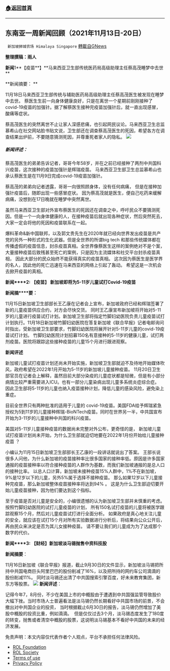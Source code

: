 ###  [:house:返回首頁](https://github.com/ourhimalayas/txt)
---


## 东南亚一周新闻回顾（2021年11月13日-20日）
` 新加坡狮城农场 Himalaya Singapore` [轉載自GNews](https://gnews.org/zh-hans/1685760/)

**整理撰稿：雨人**

**新闻**1**【疫苗**】**马来西亚卫生部传统医药局高级助理主任蔡高茂睡梦中去世 **

**新闻摘要： **

11月18日马来西亚卫生部传统与辅助医药局高级助理主任蔡高茂医生被发现在睡梦中去世。 蔡医生生前一向身体健康良好，只是在离世一个星期前刚刚接种了covid-19疫苗的加强针。据了解蔡医生接种完疫苗加强针后，就一直出现感冒，酸痛等症状。

蔡高茂医生的突然离世不止让家人深感悲痛，也引起网民议论。马来西亚卫生总监慕希山在社交网站脸书贴文说，卫生部还在调查蔡高茂医生的死因，希望各方在调查结果出炉前，不要随意猜测死因，并尊重死者家人的隐私。
![](https://assets.gnews.org/wp-content/uploads/2021/11/Screenshot-2021-11-22-234101.jpg)
##### 新闻评述：  

蔡高茂医生的弟弟告诉记者，哥哥今年58岁，并在之前已经接种了两剂中共国科兴疫苗，这次接种的疫苗加强针是辉瑞疫苗。 马来西亚卫生部卫生总监慕希山也承认蔡医生是在11月9日完成covid-19疫苗加强针。

蔡高茂的弟弟向记者透露，哥哥一向很照顾身体，没有任何病痛， 但是在接种加强针疫苗后，随即出现一些感冒症状。 因为蔡高茂就是医生，便自己吃药来缓解病痛，没想到在17日晚就在睡梦中突然离世。

虽然马来西亚卫生部对外宣布蔡医生的死因还在调查之中，呼吁民众不要猜测死因。但是一个一向身体健康的人，在接种疫苗后就出现各种症状，然后突然死去，大家一定会将他的死因和疫苗联系在一起。

爆料革命&新中国联邦，以及郭文贵先生在2020年就已经向世界发出疫苗是共产党的另外一种形式的生化武器。但是全世界的所谓big tech 和那些传统媒体都在传播虚假的疫苗信息，封杀疫苗真相。全世界像蔡医生这样的案例绝对不是个案， 大量接种疫苗后致残甚至死亡的案例，只是因为主流媒体和社交平台封杀疫苗真相， 因此大部分的民众始终不能获得真实的疫苗真相。 这次因为蔡医生是医学界的名人，因此他的死亡迅速在马来西亚的网络上引起了轰动。 希望这是一次机会去掀开疫苗的真相。

**新闻****2: 【疫苗】 新加坡即将为5-11岁儿童试打Covid-19疫苗**

**新闻摘****要：**

11月15日新加坡卫生部部长王乙康在记者会上宣布，新加坡政府已经和辉瑞签署了新的儿童疫苗供应合约，对方会尽快交货。 同时王乙康宣布新加坡将开始对5-11岁的儿童进行疫苗试打计划。新加坡卫生部将指定竹脚妇幼医院负责儿童疫苗试打计划执行。11月18日新加坡竹脚妇幼医院在答复新加坡《联合早报》记者电邮询问时指出，受新加坡卫生部要求，竹脚妇幼医院将展开针对5-11岁儿童的covid-19疫苗试打计划。 竹脚妇幼医院计划招募150名有意接种的5-11岁的健康儿童，试打两剂疫苗。医院将跟踪这些接种疫苗的儿童15个月进行跟进观察。

**新闻评述**

新加坡儿童试打疫苗计划还尚未开始实施，新加坡卫生部就迫不及待地开始媒体吹风，政府希望在2022年1月开始为5-11岁的新加坡儿童接种疫苗。 11月20日卫生部官员在记者会上解释，虽然目前大部分染疫的儿童症状都是轻微，但是有小部分病情比较严重需要进入ICU。也有一部分儿童染病出现儿童多系统炎症综合症。 因此卫生部将5-11岁的儿童也纳入疫苗接种计划，降低儿童的感染风险，避免染上重症。

目前全世界只有两种批准的适用于儿童的 covid-19疫苗。美国FDA给予辉瑞紧急授权为5到11岁的儿童接种辉瑞-BioNTech疫苗。同时在世界另一半，中共国宣布开始为3-11岁的儿童接种中共国的科兴疫苗。

美国对5-11岁儿童接种疫苗的数据尚未完整对外公布，更奇怪的是， 新加坡儿童试打疫苗计划尚未开始，为什么卫生部就迫切地要在2022年1月份开始给儿童接种疫苗 ？

小编认为11月15日新加坡卫生部部长王乙康的一段讲话就说出了答案。 王部长说很多人问他，为什么新加坡的疫苗接种率比很多国家的接种率低。原因是许多国家通报的疫苗接种率以符合接种疫苗的人群作为基数，而我们新加坡通报的是总人口的接种比率。 以总人口计算，新加坡未接种疫苗15%人群中，1%不在新加坡，9%是12岁以下的儿童，另外5%属于选择不接种疫苗。 那么如果12岁以下儿童接种完疫苗，那么新加坡整体疫苗接种率将达到94% 。 这是为什么卫生部迫切要开始儿童疫苗接种，因为他们要达到这个指标。

至于疫苗是否对儿童是安全的，小编很遗憾的认为新加坡卫生部并未慎重的考虑。 按照竹脚妇幼医院的试打儿童疫苗的计划， 所有150名试打疫苗的儿童将被医学跟踪观察15个月，然后对儿童疫苗试打进行全面分析。 如果政府是真心地关注儿童的安全，就应该在试打15个月对所有实验数据进行分析后，将结果向公众公开后，再由民众来决定是否为其儿女接种疫苗。 请不要让我们的儿童成为为了达成那个数字的代价。

**新闻****3: 【财经】新加坡淡马锡抛售中资科技股**

**新闻摘要**：

11月16日新加坡《联合早报》报道，截止9月30日的文件显示，新加坡淡马锡把所持中共国电商巨头阿里巴巴的股份削减了16%，以及把所持的网约车公司滴滴的股份削减11%。 同时淡马锡还出清了中共国搜索引擎百度，好未来教育集团，新东方等股票。
![](https://assets.gnews.org/wp-content/uploads/2021/11/Screenshot-2021-11-22-234326.jpg)
**新闻评述**：

记得今年7，8月份，不少在美国上市的中概股由于遭遇到中共国强监管导致股价大幅下挫。当时市场人士普遍看法是淡马锡仍然长期看好中共国市场的前景，不会撤出对中共国企业的投资， 当时根据截止6月30日的报告，淡马锡仍然增加了美股中概股的投资比重，例如滴滴。  但是仅仅过去3个月，淡马锡态度发生了180度的转变，抛售或者清空中概股的股票，这说明淡马锡基本不看好中共国的未来的经济发展。

 

免责声明：本文内容仅代表作者个人观点，平台不承担任何法律风险。

- [ROL Foundation](https://rolfoundation.org/)
- [ROL Society](https://rolsociety.org/)
- [Terms of use](https://gnews.org/terms-of-use-3/)
- [Privacy Policy](https://gnews.org/privacy-policy/)
